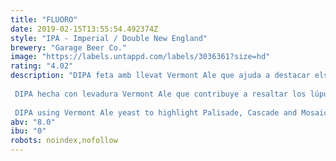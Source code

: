 ```yaml
---
title: "FLUORO"
date: 2019-02-15T13:55:54.492374Z
style: "IPA - Imperial / Double New England"
brewery: "Garage Beer Co."
image: "https://labels.untappd.com/labels/3036361?size=hd"
rating: "4.02"
description: "DIPA feta amb llevat Vermont Ale que ajuda a destacar els llúpols Palisade, Cascade i Mosaic.  DIPA hecha con levadura Vermont Ale que contribuye a resaltar los lúpulus Palisade, Cascade y Mosaic.  DIPA using Vermont Ale yeast to highlight Palisade, Cascade and Mosaic hops."
abv: "8.0"
ibu: "0"
robots: noindex,nofollow
---
```

